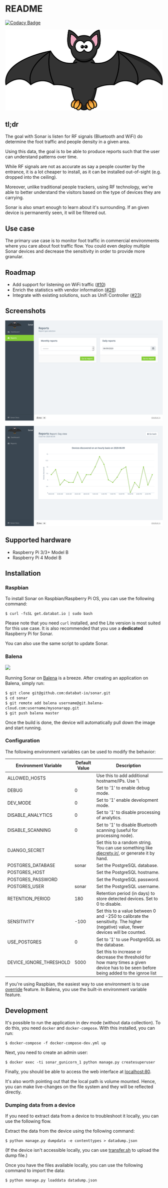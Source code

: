 # README
[![Codacy Badge](https://app.codacy.com/project/badge/Grade/a7436df462dd4d6ea4550098505b6127)](https://www.codacy.com/gh/databat-io/sonar?utm_source=github.com&amp;utm_medium=referral&amp;utm_content=databat-io/sonar&amp;utm_campaign=Badge_Grade)

![](/app/django/analytics/static/img/bat.svg)

## tl;dr

The goal with Sonar is listen for RF signals (Bluetooth and WiFi) do determine the foot traffic and people density in a given area.

Using this data, the goal is to be able to produce reports such that the user can understand patterns over time.

While RF signals are not as accurate as say a people counter by the entrance, it is a lot cheaper to install, as it can be installed out-of-sight (e.g. dropped into the ceiling).

Moreover, unlike traditional people trackers, using RF technology, we're able to better understand the visitors based on the type of devices they are carrying.

Sonar is also smart enough to learn about it's surrounding. If an given device is permanently seen, it will be filtered out.

## Use case

The primary use case is to monitor foot traffic in commercial environments where you care about foot traffic flow. You could even deploy multiple Sonar devices and decrease the sensitivity in order to provide more granular.

## Roadmap

* Add support for listening on WiFi traffic ([#10](https://github.com/databat-io/sonar/issues/10))
* Enrich the statistics with vendor information ([#26](https://github.com/databat-io/sonar/issues/26))
* Integrate with existing solutions, such as Unifi Controller ([#23](https://github.com/databat-io/sonar/issues/23))

## Screenshots

![Overview](/img/sonar_date_picker.png?raw=true)

![Daily View](/img/sonar_daily_view.png?raw=true)


## Supported hardware

 * Raspberry Pi 3/3+ Model B
 * Raspberry Pi 4 Model B

## Installation

### Raspbian

To install Sonar on Raspbian/Raspberry Pi OS, you can use the following command:

```
$ curl -fsSL get.databat.io | sudo bash
```

Please note that you need `curl` installed, and the Lite version is most suited for this use case. It is also recommended that you use a **dedicated** Raspberry Pi for Sonar.

You can also use the same script to update Sonar.

### Balena

[![](https://www.balena.io/deploy.png)](https://dashboard.balena-cloud.com/deploy)

Running Sonar on [Balena](https://www.balena.io/) is a breeze. After creating an application on Balena, simply run:

```
$ git clone git@github.com:databat-io/sonar.git
$ cd sonar
$ git remote add balena username@git.balena-cloud.com:username/mysonarapp.git
$ git push balena master
```

Once the build is done, the device will automatically pull down the image and start running.

### Configuration

The following environment variables can be used to modify the behavior:

| Environment Variable    | Default Value | Description                                                                                                                           |
| -------------           | ------------  | -----                                                                                                                                 |
| ALLOWED_HOSTS           |               | Use this to add additional hostname/IPs. Use '\                                                                                       | ' as the separator for multiple entries. The Balena public hostname is whitelisted by default. |
| DEBUG                   | 0             | Set to '1' to enable debug mode.                                                                                                      |
| DEV_MODE                | 0             | Set to '1' enable development mode.                                                                                                   |
| DISABLE_ANALYTICS       | 0             | Set to '1' to disable processing of analytics.                                                                                        |
| DISABLE_SCANNING        | 0             | Set to '1' to disable Bluetooth scanning (useful for processing node).                                                                |
| DJANGO_SECRET           |               | Set this to a random string. You can use something like [djecrety.ir/](https://djecrety.ir), or generate it by hand.                  |
| POSTGRES_DATABASE       | sonar         | Set the PostgreSQL database.                                                                                                          |
| POSTGRES_HOST           |               | Set the PostgreSQL hostname.                                                                                                          |
| POSTGRES_PASSWORD       |               | Set the PostgreSQL password.                                                                                                          |
| POSTGRES_USER           | sonar         | Set the PostgreSQL username.                                                                                                          |
| RETENTION_PERIOD        | 180           | Retention period (in days) to store detected devices. Set to 0 to disable.                                                            |
| SENSITIVITY             | -100          | Set this to a value between 0 and -250 to calibrate the sensitivity. The higher (negative) value, fewer devices will be counted.      |
| USE_POSTGRES            | 0             | Set to '1' to use PostgreSQL as the database.                                                                                         |
| DEVICE_IGNORE_THRESHOLD | 5000          | Set this to increase or decrease the threshold for how many times a given device has to be seen before being added to the ignroe list |

If you're using Raspbian, the easiest way to use environment is to use [override](https://docs.docker.com/compose/extends/) feature. In Balena, you use the built-in environment variable feature.

## Development

It's possible to run the application in dev mode (without data collection). To do this, you need `docker` and `docker-compose`. With this installed, you can run:

```
$ docker-compose -f docker-compose-dev.yml up
```

Next, you need to create an admin user:

```
$ docker exec -ti sonar_gunicorn_1 python manage.py createsuperuser
```

Finally, you should be able to access the web interface at [localhost:80](http://localhost:80).

It's also worth pointing out that the local path is volume mounted. Hence, you can make live-changes on the file system and they will be reflected directly.

### Dumping data from a device

If you need to extract data from a device to troubleshoot it locally, you can use the following flow.

Extract the data from the device using the following command:

```
$ python manage.py dumpdata -e contenttypes > datadump.json
```

(If the device isn't accessible locally, you can use [transfer.sh](https://www.transfer.sh) to upload the dump file.)

Once you have the files available locally, you can use the following command to import the data:

```
$ python manage.py loaddata datadump.json
```

